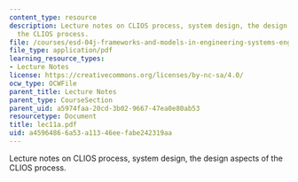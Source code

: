 ```yaml
---
content_type: resource
description: Lecture notes on CLIOS process, system design, the design aspects of
  the CLIOS process.
file: /courses/esd-04j-frameworks-and-models-in-engineering-systems-engineering-system-design-spring-2007/a45964866a53a11346eefabe242319aa_lec11a.pdf
file_type: application/pdf
learning_resource_types:
- Lecture Notes
license: https://creativecommons.org/licenses/by-nc-sa/4.0/
ocw_type: OCWFile
parent_title: Lecture Notes
parent_type: CourseSection
parent_uid: a5974faa-20cd-3b02-9667-47ea0e80ab53
resourcetype: Document
title: lec11a.pdf
uid: a4596486-6a53-a113-46ee-fabe242319aa
---
```

Lecture notes on CLIOS process, system design, the design aspects of the CLIOS process.